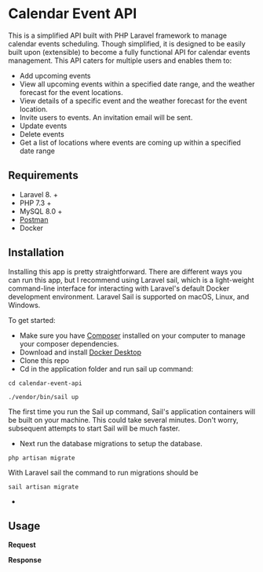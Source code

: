 
# Calendar Event API

This is a simplified API built with PHP Laravel framework to manage calendar events scheduling. Though simplified, it is designed to be easily built upon (extensible) to become a fully functional API for calendar events management. This API caters for multiple users and enables them to:

+ Add upcoming events 
+ View all upcoming events within a specified date range, and the weather forecast for the event locations.
+ View details of a specific event and the weather forecast for the event location.
+ Invite users to events. An invitation email will be sent.
+ Update events
+ Delete events
+ Get a list of locations where events are coming up within a specified date range

## Requirements
+ Laravel 8. +
+ PHP 7.3 +
+ MySQL 8.0 +
+ [Postman](https://www.postman.com/downloads/) 
+ Docker


## Installation

Installing this app is pretty straightforward. There are different ways you can run this app, but I recommend using Laravel sail, which is a light-weight command-line interface for interacting with Laravel's default Docker development environment. Laravel Sail is supported on macOS, Linux, and Windows. 

To get started:

+ Make sure you have [Composer](https://getcomposer.org/doc/00-intro.md) installed on your computer to manage your composer dependencies.
+ Download and install [Docker Desktop](https://www.docker.com/)  
+ Clone this repo
+ Cd in the application folder and run sail up command:

```
cd calendar-event-api

./vendor/bin/sail up
`````

The first time you run the Sail up command, Sail's application containers will be built on your machine. This could take several minutes. Don't worry, subsequent attempts to start Sail will be much faster.

+ Next run the database migrations to setup the database.

```
php artisan migrate
`````

With Laravel sail the command to run migrations should be

```
sail artisan migrate
`````
+ 


## Usage


__Request__


__Response__


## 

